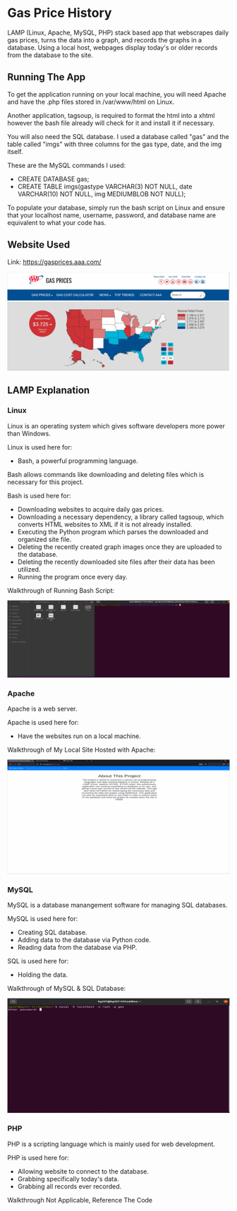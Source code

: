 # Gas Price History
LAMP (Linux, Apache, MySQL, PHP) stack based app that webscrapes daily gas prices, turns the data into a graph, and records the graphs in a database. Using a local host, webpages display today's or older records from the database to the site.

## Running The App

To get the application running on your local machine, you will need Apache and have the .php files stored in /var/www/html on Linux. 

Another application, tagsoup, is required to format the html into a xhtml however the bash file already will check for it and install it if necessary.

You will also need the SQL database. I used a database called "gas" and the table called "imgs" with three columns for the gas type, date, and the img itself.


These are the MySQL commands I used: 
* CREATE DATABASE gas; 
* CREATE TABLE imgs(gastype VARCHAR(3) NOT NULL, date VARCHAR(10) NOT NULL, img MEDIUMBLOB NOT NULL);

To populate your database, simply run the bash script on Linux and ensure that your localhost name, username, password, and database name are equivalent to what your code has.

## Website Used

Link: https://gasprices.aaa.com/

<img src='imgs/gas_site_walkthrough.gif' title='Walkthrough gif' alt='Walkthrough gif' />

## LAMP Explanation

### Linux
Linux is an operating system which gives software developers more power than Windows.

Linux is used here for:
* Bash, a powerful programming language.

Bash allows commands like downloading and deleting files which is necessary for this project.

Bash is used here for:
* Downloading websites to acquire daily gas prices.
* Downloading a necessary dependency, a library called tagsoup, which converts HTML websites to XML if it is not already installed.
* Executing the Python program which parses the downloaded and organized site file.
* Deleting the recently created graph images once they are uploaded to the database.
* Deleting the recently downloaded site files after their data has been utilized.
* Running the program once every day.

Walkthrough of Running Bash Script:

<img src='imgs/bash_walkthrough.gif' title='Walkthrough gif' alt='Walkthrough gif' />

### Apache
Apache is a web server.

Apache is used here for:
* Have the websites run on a local machine.

Walkthrough of My Local Site Hosted with Apache:

<img src='imgs/apache_walkthrough.gif' title='Walkthrough gif' alt='Walkthrough gif' />

### MySQL
MySQL is a database manangement software for managing SQL databases. 

MySQL is used here for:
* Creating SQL database.
* Adding data to the database via Python code.
* Reading data from the database via PHP.

SQL is used here for:
* Holding the data.

Walkthrough of MySQL & SQL Database:

<img src='imgs/mysql_walkthrough.gif' title='Walkthrough gif' alt='Walkthrough gif' />

### PHP
PHP is a scripting language which is mainly used for web development. 

PHP is used here for: 
* Allowing website to connect to the database.
* Grabbing specifically today's data.
* Grabbing all records ever recorded.

Walkthrough Not Applicable, Reference The Code
